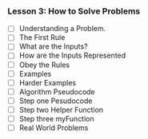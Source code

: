 ### Lesson 3: How to Solve Problems
+ [ ] Understanding a Problem.
+ [ ] The First Rule
+ [ ] What are the Inputs?
+ [ ] How are the Inputs Represented
+ [ ] Obey the Rules 
+ [ ] Examples
+ [ ] Harder Examples
+ [ ] Algorithm Pseudocode 
+ [ ] Step one Pesudocode 
+ [ ] Step two Helper Function
+ [ ] Step three myFunction
+ [ ] Real World Problems